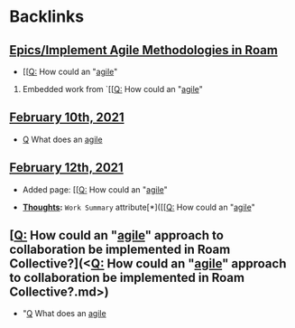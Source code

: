 
# Backlinks
## [Epics/Implement Agile Methodologies in Roam](<Epics/Implement Agile Methodologies in Roam.md>)
- [[[Q:](<[[Q:.md>) How could an "[agile](<agile.md>)"

1. Embedded work from `[[[Q:](<[[Q:.md>) How could an "[agile](<agile.md>)"

## [February 10th, 2021](<February 10th, 2021.md>)
- [Q](<Q.md>) What does an [agile](<agile.md>)

## [February 12th, 2021](<February 12th, 2021.md>)
- Added page: [[[Q:](<[[Q:.md>) How could an "[agile](<agile.md>)"

- **[Thoughts](<Thoughts.md>):** `Work Summary` attribute[*]([[[Q:](<[[Q:.md>) How could an "[agile](<agile.md>)"

## [[Q:](<[Q:.md>) How could an "[agile](<agile.md>)" approach to collaboration be implemented in Roam Collective?](<[Q:](<Q:.md>) How could an "[agile](<agile.md>)" approach to collaboration be implemented in Roam Collective?.md>)
- "[Q](<Q.md>) What does an [agile](<agile.md>)

